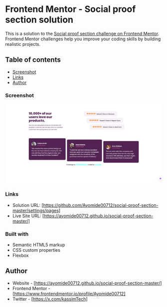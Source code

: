 # Frontend Mentor - Social proof section solution

This is a solution to the [Social proof section challenge on Frontend Mentor](https://www.frontendmentor.io/challenges/social-proof-section-6e0qTv_bA). Frontend Mentor challenges help you improve your coding skills by building realistic projects.

## Table of contents

- [Screenshot](#screenshot)
- [Links](#links)
- [Author](#author)

### Screenshot

![](/images/screencapture-127-0-0-1-5500-index-html-2025-04-03-13_01_40.png)

### Links

- Solution URL: [https://github.com/Ayomide00712/social-proof-section-master/settings/pages]
- Live Site URL: [https://ayomide00712.github.io/social-proof-section-master/]

### Built with

- Semantic HTML5 markup
- CSS custom properties
- Flexbox

## Author

- Website - [https://ayomide00712.github.io/social-proof-section-master/]
- Frontend Mentor - [https://www.frontendmentor.io/profile/Ayomide00712]
- Twitter - [https://x.com/kassimTech]
